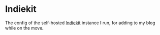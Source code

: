 # Indiekit

The config of the self-hosted [Indiekit](https://getindiekit.com) instance I run, for adding to my blog while on the move.
